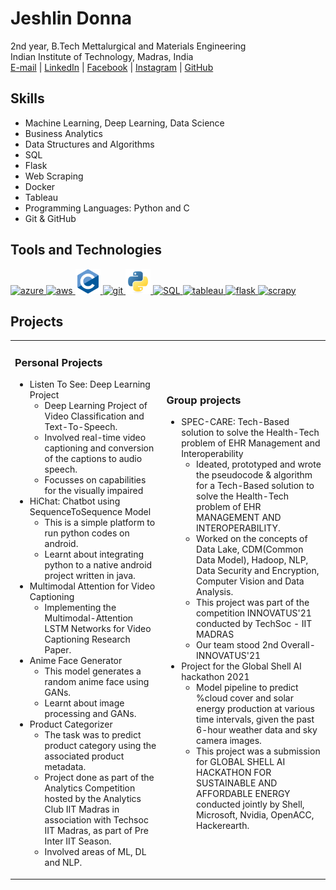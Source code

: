 # Jeshlin Donna                                                                     
2nd year, B.Tech Mettalurgical and Materials Engineering                                                 
Indian Institute of Technology, Madras, India                                       
[E-mail](mailto:jeshlindonna@gmail.com) | [LinkedIn](https://www.linkedin.com/in/jeshlindonna/) | [Facebook](https://www.facebook.com/jeshlin.donna/) | [Instagram](https://www.instagram.com/jeshlindonna/) | [GitHub](https://github.com/jeshlin-donna)
              
## Skills

* Machine Learning, Deep Learning, Data Science
* Business Analytics
* Data Structures and Algorithms
* SQL
* Flask
* Web Scraping
* Docker
* Tableau
* Programming Languages: Python and C
* Git & GitHub

## Tools and Technologies

<p align="left">
    <a href="https://azure.microsoft.com/en-in/" target="_blank" title ="Azure"> <img
            src="https://pngimage.net/wp-content/uploads/2018/05/azure-logo-png-8.png"
            alt="azure" width="50" height="35" /> </a>
    <a href="https://aws.amazon.com/" target="_blank" title ="AWS"> <img
            src="https://mk0futurumreseabr7pm.kinstacdn.com/wp-content/uploads/2020/01/aws-logo.png"
            alt="aws" width="40" height="40" /> </a>
    <a href="https://www.cprogramming.com/" target="_blank" title ="C"> <img
            src="https://raw.githubusercontent.com/devicons/devicon/master/icons/c/c-original.svg" alt="c" width="40"
            height="40" /> </a>
    <a href="https://git-scm.com/" target="_blank" title ="git"> <img
            src="https://www.vectorlogo.zone/logos/git-scm/git-scm-icon.svg" alt="git" width="40" height="40" /> </a>
    <a href="https://www.python.org" target="_blank" title ="Python"> <img
            src="https://raw.githubusercontent.com/devicons/devicon/master/icons/python/python-original.svg"
            alt="python" width="40" height="40" /> </a>
    <a href="https://www.mysql.com/" target="_blank" title ="SQL"> <img
            src="https://github.com/jeshlin-donna/jeshlin_donna/blob/main/MySQL.jpg"
            alt="SQL" width="40" height="40" /> </a>
    <a href="https://www.tableau.com/" target="_blank" title ="tableau"> <img
            src="https://github.com/jeshlin-donna/jeshlin_donna/blob/main/Tableau.jpg"
            alt="tableau" width="40" height="40" /> </a>
    <a href="https://flask.palletsprojects.com/en/2.0.x/" target="_blank" title ="flask"> <img
            src="https://github.com/jeshlin-donna/jeshlin_donna/blob/main/flask.jfif"
            alt="flask" width="40" height="40" /> </a>
    <a href="https://scrapy.org/" target="_blank" title ="scrapy"> <img
            src="https://github.com/jeshlin-donna/jeshlin_donna/blob/main/Scrapy.png"
            alt="scrapy" width="40" height="40" /> </a>
</p> 

## Projects

<table border="0">
 <tr>
     <td>
         
### Personal Projects      
* Listen To See: Deep Learning Project 
   * Deep Learning Project of Video Classification and Text-To-Speech. 
   * Involved real-time video captioning and conversion of the captions to audio speech. 
   * Focusses on capabilities for the visually impaired
* HiChat: Chatbot using SequenceToSequence Model
   * This is a simple platform to run python codes on android.
   * Learnt about integrating python to a native android project written in java.
* Multimodal Attention for Video Captioning
   * Implementing the Multimodal-Attention LSTM Networks for Video Captioning Research Paper.
* Anime Face Generator
   * This model generates a random anime face using GANs.
   * Learnt about image processing and GANs.
* Product Categorizer
   * The task was to predict product category using the associated product metadata. 
   * Project done as part of the Analytics Competition hosted by the Analytics Club IIT Madras in association with Techsoc IIT Madras, as part of Pre Inter IIT Season.
   * Involved areas of ML, DL and NLP. 
     </td>
    <td> 
        
### Group projects
* SPEC-CARE: Tech-Based solution to solve the Health-Tech problem of EHR Management and Interoperability
   * Ideated, prototyped and wrote the pseudocode & algorithm for a Tech-Based solution to solve the Health-Tech problem of EHR MANAGEMENT AND INTEROPERABILITY. 
   * Worked on the concepts of Data Lake, CDM(Common Data Model), Hadoop, NLP, Data Security and Encryption, Computer Vision and Data Analysis.
   * This project was part of the competition INNOVATUS'21 conducted by TechSoc - IIT MADRAS
   * Our team stood 2nd Overall- INNOVATUS'21
* Project for the Global Shell AI hackathon 2021
   * Model pipeline to predict %cloud cover and solar energy production at various time intervals, given the past 6-hour weather data and sky camera images.
   * This project was a submission for GLOBAL SHELL AI HACKATHON FOR SUSTAINABLE AND AFFORDABLE ENERGY conducted jointly by Shell, Microsoft, Nvidia, OpenACC, Hackerearth.
     </td>
     </tr>  
         </table>  

<div align=center>
   
</div>
